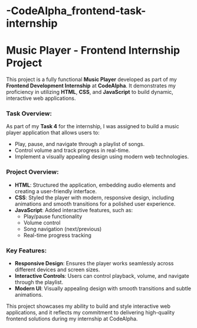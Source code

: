 # -CodeAlpha_frontend-task-internship

# Music Player - Frontend Internship Project

This project is a fully functional **Music Player** developed as part of my **Frontend Development Internship** at **CodeAlpha**. It demonstrates my proficiency in utilizing **HTML**, **CSS**, and **JavaScript** to build dynamic, interactive web applications.

### Task Overview:
As part of my **Task 4** for the internship, I was assigned to build a music player application that allows users to:
- Play, pause, and navigate through a playlist of songs.
- Control volume and track progress in real-time.
- Implement a visually appealing design using modern web technologies.

### Project Overview:
- **HTML**: Structured the application, embedding audio elements and creating a user-friendly interface.
- **CSS**: Styled the player with modern, responsive design, including animations and smooth transitions for a polished user experience.
- **JavaScript**: Added interactive features, such as:
  - Play/pause functionality
  - Volume control
  - Song navigation (next/previous)
  - Real-time progress tracking

### Key Features:
- **Responsive Design**: Ensures the player works seamlessly across different devices and screen sizes.
- **Interactive Controls**: Users can control playback, volume, and navigate through the playlist.
- **Modern UI**: Visually appealing design with smooth transitions and subtle animations.

This project showcases my ability to build and style interactive web applications, and it reflects my commitment to delivering high-quality frontend solutions during my internship at CodeAlpha.


